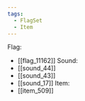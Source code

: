```yaml
---
tags:
  - FlagSet
  - Item
---
```

Flag:
- [[flag_11162]]
Sound:
- [[sound_44]]
- [[sound_43]]
- [[sound_17]]
Item:
- [[item_509]]
